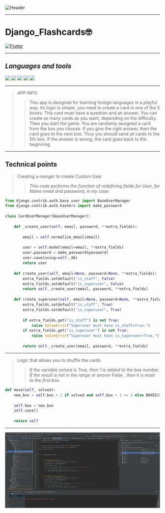 ![Header](https://thumbs.gfycat.com/AromaticMemorableAnemonecrab-max-1mb.gif)
___
# Django_Flashcards:nerd_face:
[![Flutter](https://img.shields.io/badge/-Link_to_this_app_on_heroku-000000?style=for-the-badge&)](https://webgame198890201.herokuapp.com/)
___
## *Languages and tools*

![](https://img.shields.io/static/v1?label=&message=PYTHON&color=black&style=for-the-badge&logo=python&logoColor=yellow)
![](https://img.shields.io/static/v1?label=&message=DJANGO&color=black&style=for-the-badge&logo=Django&logoColor=green)
![](https://img.shields.io/static/v1?label=&message=PosgreSQL&color=black&style=for-the-badge&logo=Postgresql&logoColor=3399ff)
![](https://img.shields.io/static/v1?label=&message=SQLITE&color=black&style=for-the-badge&logo=SQLITE&logoColor=red)
![](https://img.shields.io/static/v1?label=&message=Docker&color=black&style=for-the-badge&logo=Docker)
___
>APP INFO
> >This app is designed for learning foreign languages in a playful way. Its logic is simple, you need to create a card in one of the 5 boxes. This card must have a question and an answer. You can create as many cards as you want, depending on the difficulty.
Then you start the game. You are randomly assigned a card from the box you choose. If you give the right answer, then the card goes to the next box. Thus you should send all cards to the 5th box. If the answer is wrong, the card goes back to the beginning.
___
## Technical points
>Creating a manger to create Custom User
>>*This code performs the function of redefining fields for User, for Name email and password, in my case.*
```python
from django.contrib.auth.base_user import BaseUserManager 
from django.contrib.auth.hashers import make_password

class CardUserManager(BaseUserManager):

    def _create_user(self, email, password, **extra_fields):

        email = self.normalize_email(email)

        user = self.model(email=email, **extra_fields)
        user.password = make_password(password)
        user.save(using=self._db)
        return user

    def create_user(self, email=None, password=None, **extra_fields):
        extra_fields.setdefault("is_staff", False)
        extra_fields.setdefault("is_superuser", False)
        return self._create_user(email, password, **extra_fields)

    def create_superuser(self, email=None, password=None, **extra_fields):
        extra_fields.setdefault("is_staff", True)
        extra_fields.setdefault("is_superuser", True)

        if extra_fields.get("is_staff") is not True:
            raise ValueError("Superuser must have is_staff=True.")
        if extra_fields.get("is_superuser") is not True:
            raise ValueError("Superuser must have is_superuser=True.")

        return self._create_user(email, password, **extra_fields)
```
___
>Logic that allows you to shuffle the cards
>>*If the variable solved is True, then 1 is added to the box number. If the result is not in the range or ansver False , then it is reset to the first box.*
```python
def move(self, solved):
    new_box = self.box + 1 if solved and self.box + 1 <= 5 else BOXES[0]

    self.box = new_box
    self.save()
    
    return self
```
___

![](https://github.com/Vladimir-Strelec/Django_Flashcards/blob/main/img.png?raw=true&sanitize=true)